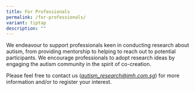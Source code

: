 ```yaml
---
title: For Professionals
permalink: /for-professionals/
variant: tiptap
description: ""
---
```

<p>We endeavour to support professionals keen in conducting research about
autism, from providing mentorship to helping to reach out to potential
participants. We encourage professionals to adopt research ideas by engaging
the autism community in the spirit of co-creation.</p>
<p></p>
<p>Please feel free to contact us (<em><a href="mailto:autism_research@imh.com.sg" rel="noopener noreferrer nofollow" target="_blank">autism_research@imh.com.sg</a></em>)
for more information and/or to register your interest.</p>